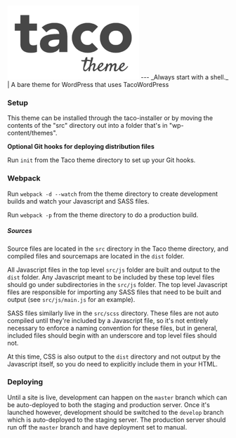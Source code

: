

<img alt="Taco Theme Logo" src="https://raw.githubusercontent.com/tacowordpress/taco-theme/master/src/logo-taco-theme.gif" width="300">
---
_Always start with a shell._ | A bare theme for WordPress that uses TacoWordPress

### Setup
This theme can be installed through the taco-installer or by moving the contents of the "src" directory out into a folder that's in "wp-content/themes".

**Optional Git hooks for deploying distribution files**

Run `init` from the Taco theme directory to set up your Git hooks. 

### Webpack
Run `webpack -d --watch` from the theme directory to create development builds and watch your Javascript and SASS files.

Run `webpack -p` from the theme directory to do a production build.

##### Sources
Source files are located in the `src` directory in the Taco theme directory, and compiled files and sourcemaps are located in the `dist` folder.

All Javascript files in the top level `src/js` folder are built and output to the `dist` folder.  Any Javascript meant to be included by these top level files should go under subdirectories in the `src/js` folder.  The top level Javascript files are responsible for importing any SASS files that need to be built and output (see `src/js/main.js` for an example).

SASS files similarly live in the `src/scss` directory.  These files are not auto compiled until they're included by a Javascript file, so it's not entirely necessary to enforce a naming convention for these files, but in general, included files should begin with an underscore and top level files should not.

At this time, CSS is also output to the `dist` directory and not output by the Javascript itself, so you do need to explicitly include them in your HTML.

### Deploying
Until a site is live, development can happen on the `master` branch which can be auto-deployed to both the staging and production server.  Once it's launched however, development should be switched to the `develop` branch which is auto-deployed to the staging server.  The production server should run off the `master` branch and have deployment set to manual.

